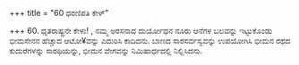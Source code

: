 +++
title = "60 ಧರಣಿಪತಿ ಕೇಳ್"

+++
60. ಧೃತರಾಷ್ಟ್ರನೇ ಕೇಳು! , ನಮ್ಮ ಅರಸನಾದ ದುರ್ಯೋಧನ ನೂರು ಆನೆಗಳ ಬಲವನ್ನು ಇಟ್ಟುಕೊಂಡು ಭೀಮಸೇನನ ಹೆಚ್ಚಾದ  ಆಟೋ¥ವನ್ನು ಎದುರಿಸಿ  ಕಾದಿದನು. ಬಾಣದ ಸಾರಸರ್ವಸ್ವವನ್ನು ಉಪಯೋಗಿಸಿ ಭೀಮನ ರಥದ ಕುದುರೆಗಳನ್ನು ಸಾರಥಿಯನ್ನು, ಭೀಮನ ವೇಗವನ್ನು ನಿಮಿಷಾರ್ಧದಲ್ಲಿ ನಿಲ್ಲಿಸಿದನು.